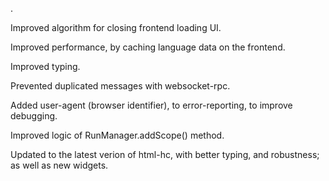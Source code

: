 .

Improved algorithm for closing frontend loading UI.

Improved performance, by caching language data on the frontend.

Improved typing.

Prevented duplicated messages with websocket-rpc.

Added user-agent (browser identifier), to error-reporting, to improve debugging. 

Improved logic of RunManager.addScope() method.

Updated to the latest verion of html-hc, with better typing, and robustness; as well as new widgets.

